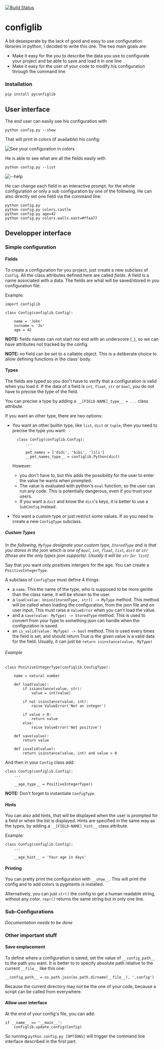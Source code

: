 [![Build Status](https://travis-ci.org/ddorn/pyconfiglib.svg?branch=v1.2.5)](https://travis-ci.org/ddorn/pyconfiglib)

# configlib

A bit desesperate by the lack of good and easy to use configuration libraries in python, 
I decided to write this one. The two main goals are:
- Make it easy for the you to describe the data you use to configurate your project and be able 
to save and load it in one line
- Make it easy for the user of your code to modify his configuration through the command line

### Installation

    pip install pyconfiglib

## User interface

The end user can easily see his configuration with

    python config.py --show

That will print in colors (if availaible) his config:

![See your configuration in colors](assets/show%20config.PNG)

He is able to see what are all the fields easily with

    python config.py --list
    
![--help](assets/help.PNG)

He can change each field in an interactive prompt, for the whole configuration 
or only a sub configuration by one of the following. 
He can also directly set one field via the command line:

    python config.py
    python config.py colors.castle
    python config.py age=42
    python config.py colors.walls.east=#ffaa77

## Developper interface

### Simple configuration

#### Fields

To create a configuration for you project, just create a new subclass of `Config`.
All the class attributes defined here are called _fields_. 
A field is a name associated with a data. The fields are what will be saved/stored in you configuration file.

Example:

    import configlib
    
    class Config(configlib.Config):
    
        name = 'John'
        surname = 'Jo'
        age = 42

**NOTE:** fields names can not start nor end with an underscore (`_`), 
so we can have attributes not tracked by the config.

**NOTE:** no field can be set to a callable object. 
This is a deliberate choice to allow defining functions in the class' body.

#### Types

The fields are typed so you don't have to verify that a configuration is valid when you load it.
If the data of a field is `int`, `float`, `str` or `bool`, you do not have to precise the type of the field.

You can precise a type by adding a `__[FIELD-NAME]_type__ = ...` class attribute.

If you want an other type, there are two options:
- You want an other builtin type, like `list`, `dict` or `tuple`, then you need to precise the type you want:
     
        class Config(configlib.Config):
            ...
        
            pet_names = ['didi', 'bibi', 'lili']
            __pet_names_type__ = configlib.Python(dict)

   However:
    - you don't have to, but this adds the possibility for the user to enter the value he wants when prompted.
    - The value is evaluated with python's `eval` function, so the user can run any code. 
    This is potentially dangerous, even if you trust your users.
    - If you want a `dict` and know the `dict`'s keys, it is better to use a `SubConfig` instead.

 - You want a custom type or just restrict some values. If so you need to create a new `ConfigType` subclass. 
 
##### Custom Types

_In the following, `MyType` designate your custom type, `StoredType` and is that you stores in the json which is one of 
 `bool`, `int`, `float`, `list`, `dict` or  `str` (those are the only types json supports). Usually it will be `str` (`or list`)_

Say that you want only positives intergers for the age. You can create a `PositiveIntegerType`.   

A subclass of `ConfigType` must define 4 things:
 - a `name`. This the name of the type, who is supposed to be more gentle than the class name, it will be 
    shown to the user.
 - a `load(value: Union[StoredType, str]) -> MyType` method. This method will be called when loading the configuration, 
    from the json file and on user input. This must raise a `ValueError` when you can't load the value.
 - and a `save(value: MyType) -> StoredType` method. This is used to convert from your type to something json can handle
    when the configuration is saved.
 - an `is_valid(value: MyType) -> bool` method. This is used every times the field is set, and should return True is 
    the given value is a valid data for the field. Usually, it can just be `return isinstance(value, MyType)`
    

###### Example
    
    class PositiveIntegerType(configlib.ConfigType):
        
        name = natural number
        
        def load(value):
            if isianstance(value, str):
                value = int(value)
                
            if not isinstance(value, int):
                raise ValueError('Not an integer')
                
            if value > 0:
                return value
            else:
                raise ValueError('Not positive')
                
        def save(value):
            return value
            
        def isvalid(value):
            return isinstance(value, int) and value > 0
    
And then in your `Config` class add:

    class Config(configlib.Config):
        ...
        
        __age_type__ = PositiveIntegerType()

**NOTE:** Don't forget to instantiate `ConfigType`.

#### Hints

You can also add hints, that will be displayed when the user is prompted for a field or when the list is displayed.
Hints are specified in the same way as the types, by adding a `__[FIELD-NAME]_hint__` class attribute.

Example:

    class Config(configlib.Config):
        ...

        __age_hint__ = 'Your age in days'


#### Printing

You can pretty print the configuration with `__show__`. 
This will print the config and to add colors is pygments is installed.

Alternatively, you can just `str()` the config to get a human readable string, 
without any color. `repr()` returns the same string but in only one line.

### Sub-Configurations
*Documentation needs to be done*


### Other important stuff

#### Save emplacement

To define where a configuration is saved, set the value of `__config_path__` to the path you want. 
It is better to to specify absolute path relative to the current `__file__` like this one:

    __config_path__ = os.path.join(os.path.dirname(__file__), '.config')

Because the current directory may not be the one of your code, because a script can be called from everywhere.

#### Allow user interface

At the end of your config's file, you can add: 

    if __name__ == '__main__':
        configlib.update_config(Config)

So running `python config.py [OPTIONS]` will trigger the command line interface described in the first part.
